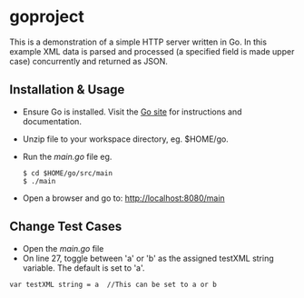 # goproject
This is a demonstration of a simple HTTP server written in Go. In this example XML data is parsed and processed (a specified field is  made upper case) concurrently and returned as JSON.

## Installation & Usage
- Ensure Go is installed. Visit the [Go site](https://golang.org/doc/install) for instructions and documentation.

- Unzip file to your workspace directory, eg. $HOME/go.
- Run the *main.go* file eg.
  ```
  $ cd $HOME/go/src/main
  $ ./main 
  ```
 - Open a browser and go to: <a href="http://localhost:8080/main" target="_blank">http://localhost:8080/main</a>

## Change Test Cases
- Open the *main.go* file
- On line 27, toggle between 'a' or 'b' as the assigned testXML string variable. The default is set to 'a'.

```
var testXML string = a  //This can be set to a or b
```



